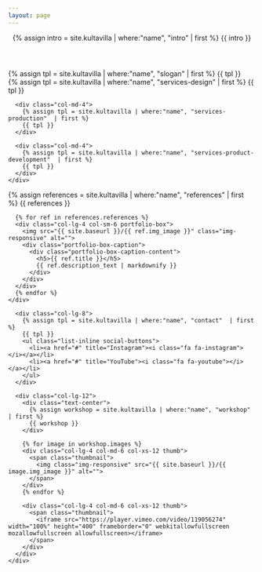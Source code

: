 ```yaml
---
layout: page
---
```


<header class="intro">
  <div class="intro-body">
    <div class="container">
      <div class="row">
        <div class="col-md-8 col-md-offset-2">
          {% assign intro = site.kultavilla | where:"name", "intro"  | first %}
          {{ intro }}
        </div>
      </div>
    </div>
  </div>
</header>

<section id="slogan" class="content-section text-center">
  <div class="slogan-section">
    <div class="container">
      <div class="col-lg-8 col-lg-offset-2">
        {% assign tpl = site.kultavilla | where:"name", "slogan"  | first %}
        {{ tpl }}
      </div>
    </div>
  </div>
</section>

<section id="services" class="container content-section">
  <div class="services-section">
    <div class="container">
      <div class="col-md-4">
        {% assign tpl = site.kultavilla | where:"name", "services-design"  | first %}
        {{ tpl }}
      </div>
      
      <div class="col-md-4">
        {% assign tpl = site.kultavilla | where:"name", "services-production"  | first %}
        {{ tpl }}
      </div>
      
      <div class="col-md-4">
        {% assign tpl = site.kultavilla | where:"name", "services-product-development"  | first %}
        {{ tpl }}
      </div>
    </div>
  </div>
</section>

<section id="references" class="container content-section">
  <div class="references-section">
    <div class="container">
      {% assign references = site.kultavilla | where:"name", "references"  | first %}
      {{ references }}

      {% for ref in references.references %}
      <div class="col-lg-4 col-sm-6 portfolio-box">
        <img src="{{ site.baseurl }}/{{ ref.img_image }}" class="img-responsive" alt="">
        <div class="portfolio-box-caption">
          <div class="portfolio-box-caption-content">
            <h5>{{ ref.title }}</h5>
            {{ ref.description_text | markdownify }}
          </div>
        </div>
      </div>
      {% endfor %}
    </div>
  </div>
</section>

<section id="contact" class="container content-section">
  <div class="contact-section">
    <div class="container">

      <div class="col-lg-8">
        {% assign tpl = site.kultavilla | where:"name", "contact"  | first %}
        {{ tpl }}
        <ul class="list-inline social-buttons">
          <li><a href="#" title="Instagram"><i class="fa fa-instagram"></i></a></li>
          <li><a href="#" title="YouTube"><i class="fa fa-youtube"></i></a></li>
        </ul>
      </div>

      <div class="col-lg-12">
        <div class="text-center">
          {% assign workshop = site.kultavilla | where:"name", "workshop"  | first %}
          {{ workshop }}
        </div>

        {% for image in workshop.images %}
        <div class="col-lg-4 col-md-6 col-xs-12 thumb">
          <span class="thumbnail">
            <img class="img-responsive" src="{{ site.baseurl }}/{{ image.img_image }}" alt="">
          </span>
        </div>
        {% endfor %}

        <div class="col-lg-4 col-md-6 col-xs-12 thumb">
          <span class="thumbnail">
            <iframe src="https://player.vimeo.com/video/119056274" width="100%" height="400" frameborder="0" webkitallowfullscreen mozallowfullscreen allowfullscreen></iframe>
          </span>          
        </div>
      </div>
    </div>
  </div>
</section>

